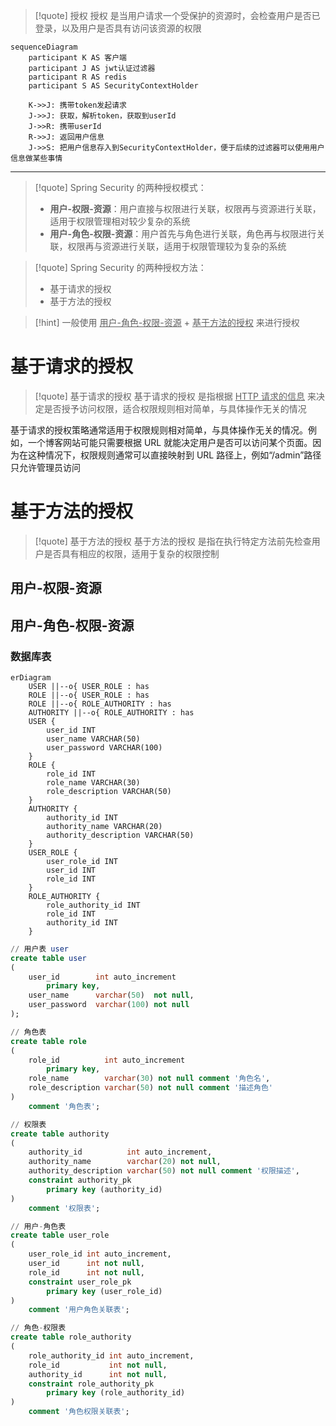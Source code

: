 
>[!quote] 授权
>授权 是当用户请求一个受保护的资源时，会检查用户是否已登录，以及用户是否具有访问该资源的权限

```mermaid
sequenceDiagram
	participant K AS 客户端
	participant J AS jwt认证过滤器
	participant R AS redis
	participant S AS SecurityContextHolder

	K->>J: 携带token发起请求
	J->>J: 获取，解析token，获取到userId
	J->>R: 携带userId
	R->>J: 返回用户信息
	J->>S: 把用户信息存入到SecurityContextHolder，便于后续的过滤器可以使用用户信息做某些事情
```

---

>[!quote] Spring Security 的两种授权模式：
> - **用户-权限-资源**：用户直接与权限进行关联，权限再与资源进行关联，适用于权限管理相对较少复杂的系统
> - **用户-角色-权限-资源**：用户首先与角色进行关联，角色再与权限进行关联，权限再与资源进行关联，适用于权限管理较为复杂的系统

>[!quote] Spring Security 的两种授权方法：
>- 基于请求的授权
>- 基于方法的授权

>[!hint] 一般使用 <u>用户-角色-权限-资源</u> + <u>基于方法的授权</u> 来进行授权

# 基于请求的授权
>[!quote] 基于请求的授权
>基于请求的授权 是指根据 <u>HTTP 请求的信息</u> 来决定是否授予访问权限，适合权限规则相对简单，与具体操作无关的情况

基于请求的授权策略通常适用于权限规则相对简单，与具体操作无关的情况。例如，一个博客网站可能只需要根据 URL 就能决定用户是否可以访问某个页面。因为在这种情况下，权限规则通常可以直接映射到 URL 路径上，例如“/admin”路径只允许管理员访问


# 基于方法的授权
>[!quote] 基于方法的授权
>基于方法的授权 是指在执行特定方法前先检查用户是否具有相应的权限，适用于复杂的权限控制

## 用户-权限-资源

## 用户-角色-权限-资源
### 数据库表
```mermaid
erDiagram
    USER ||--o{ USER_ROLE : has
    ROLE ||--o{ USER_ROLE : has
    ROLE ||--o{ ROLE_AUTHORITY : has
    AUTHORITY ||--o{ ROLE_AUTHORITY : has
    USER {
        user_id INT
        user_name VARCHAR(50)
        user_password VARCHAR(100)
    }
    ROLE {
        role_id INT
        role_name VARCHAR(30)
        role_description VARCHAR(50)
    }
    AUTHORITY {
        authority_id INT
        authority_name VARCHAR(20)
        authority_description VARCHAR(50)
    }
    USER_ROLE {
        user_role_id INT
        user_id INT
        role_id INT
    }
    ROLE_AUTHORITY {
        role_authority_id INT
        role_id INT
        authority_id INT
    }
```

```sql
// 用户表 user
create table user  
(  
    user_id        int auto_increment  
        primary key,  
    user_name      varchar(50)  not null,  
    user_password  varchar(100) not null
);
```

```sql
// 角色表
create table role  
(  
    role_id          int auto_increment  
        primary key,  
    role_name        varchar(30) not null comment '角色名',  
    role_description varchar(50) not null comment '描述角色'  
)  
    comment '角色表';
```

```sql
// 权限表
create table authority  
(  
    authority_id          int auto_increment,  
    authority_name        varchar(20) not null,  
    authority_description varchar(50) not null comment '权限描述',  
    constraint authority_pk  
        primary key (authority_id)  
)  
    comment '权限表';
```

```sql
// 用户-角色表
create table user_role  
(  
    user_role_id int auto_increment,  
    user_id      int not null,  
    role_id      int not null,  
    constraint user_role_pk  
        primary key (user_role_id)  
)  
    comment '用户角色关联表';
```

```sql
// 角色-权限表
create table role_authority  
(  
    role_authority_id int auto_increment,  
    role_id           int not null,  
    authority_id      int not null,  
    constraint role_authority_pk  
        primary key (role_authority_id)  
)  
    comment '角色权限关联表';
```







